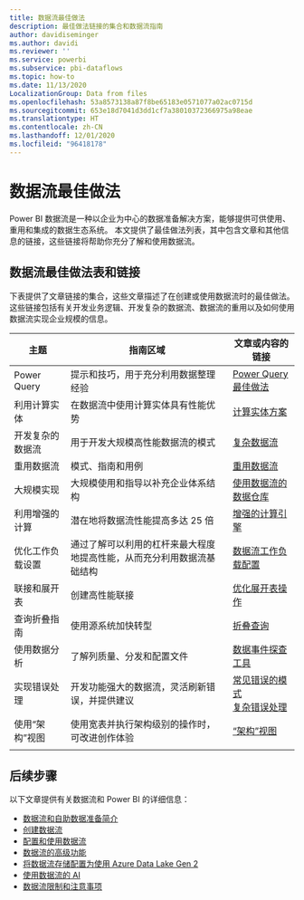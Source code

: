 ```yaml
---
title: 数据流最佳做法
description: 最佳做法链接的集合和数据流指南
author: davidiseminger
ms.author: davidi
ms.reviewer: ''
ms.service: powerbi
ms.subservice: pbi-dataflows
ms.topic: how-to
ms.date: 11/13/2020
LocalizationGroup: Data from files
ms.openlocfilehash: 53a8573138a87f8be65183e0571077a02ac0715d
ms.sourcegitcommit: 653e18d7041d3dd1cf7a38010372366975a98eae
ms.translationtype: HT
ms.contentlocale: zh-CN
ms.lasthandoff: 12/01/2020
ms.locfileid: "96418178"
---
```

# <a name="dataflows-best-practices"></a>数据流最佳做法

Power BI 数据流是一种以企业为中心的数据准备解决方案，能够提供可供使用、重用和集成的数据生态系统。 本文提供了最佳做法列表，其中包含文章和其他信息的链接，这些链接将帮助你充分了解和使用数据流。


## <a name="dataflows-best-practices-table-and-links"></a>数据流最佳做法表和链接

下表提供了文章链接的集合，这些文章描述了在创建或使用数据流时的最佳做法。 这些链接包括有关开发业务逻辑、开发复杂的数据流、数据流的重用以及如何使用数据流实现企业规模的信息。


|**主题**  |**指南区域**  |**文章或内容的链接**  |
|---------|---------|---------|
|Power Query     | 提示和技巧，用于充分利用数据整理经验        |[Power Query 最佳做法](https://docs.microsoft.com/power-query/best-practices)        |
|利用计算实体     |在数据流中使用计算实体具有性能优势         |[计算实体方案](https://docs.microsoft.com/power-query/dataflows/computed-entities-scenarios)         |
|开发复杂的数据流     |用于开发大规模高性能数据流的模式         |[复杂数据流](https://docs.microsoft.com/power-query/dataflows/best-practices-developing-complex-dataflows)         |
|重用数据流     |模式、指南和用例         |[重用数据流](https://docs.microsoft.com/power-query/dataflows/best-practices-reusing-dataflows)         |
|大规模实现     |大规模使用和指导以补充企业体系结构         |[使用数据流的数据仓库](https://docs.microsoft.com/power-query/dataflows/best-practices-for-data-warehouse-using-dataflows)         |
|利用增强的计算     |潜在地将数据流性能提高多达 25 倍         |[增强的计算引擎](dataflows-premium-workload-configuration.md#using-the-compute-engine-to-improve-performance)         |
|优化工作负载设置     |通过了解可以利用的杠杆来最大程度地提高性能，从而充分利用数据流基础结构         |[数据流工作负载配置](dataflows-premium-workload-configuration.md)         |
|联接和展开表     |创建高性能联接         |[优化展开表操作](https://docs.microsoft.com/power-query/optimize-expanding-table-columns)         |
|查询折叠指南     |使用源系统加快转型         |[折叠查询](https://docs.microsoft.com/power-query/power-query-folding)         |
|使用数据分析     |了解列质量、分发和配置文件         |[数据事件探查工具](https://docs.microsoft.com/power-query/data-profiling-tools)         |
|实现错误处理     |开发功能强大的数据流，灵活刷新错误，并提供建议         |[常见错误的模式](https://docs.microsoft.com/power-query/dealing-with-errors)  </br> [复杂错误处理](https://docs.microsoft.com/power-query/error-handling)      |
|使用“架构”视图      |使用宽表并执行架构级别的操作时，可改进创作体验         |[“架构”视图](https://docs.microsoft.com/power-query/schema-view)         |
|||


        
## <a name="next-steps"></a>后续步骤

以下文章提供有关数据流和 Power BI 的详细信息：

* [数据流和自助数据准备简介](dataflows-introduction-self-service.md)
* [创建数据流](dataflows-create.md)
* [配置和使用数据流](dataflows-configure-consume.md)
* [数据流的高级功能](dataflows-premium-features.md)
* [将数据流存储配置为使用 Azure Data Lake Gen 2](dataflows-azure-data-lake-storage-integration.md)
* [使用数据流的 AI](dataflows-machine-learning-integration.md)
* [数据流限制和注意事项](dataflows-features-limitations.md)